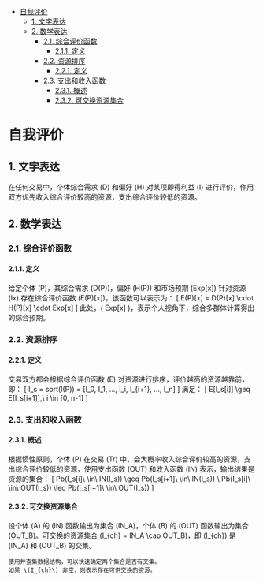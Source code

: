 
- [自我评价](#自我评价)
    - [1. 文字表达](#1-文字表达)
    - [2. 数学表达](#2-数学表达)
        - [2.1. 综合评价函数](#21-综合评价函数)
            - [2.1.1. 定义](#211-定义)
        - [2.2. 资源排序](#22-资源排序)
            - [2.2.1. 定义](#221-定义)
        - [2.3. 支出和收入函数](#23-支出和收入函数)
            - [2.3.1. 概述](#231-概述)
            - [2.3.2. 可交换资源集合](#232-可交换资源集合)


# 自我评价

## 1. 文字表达
在任何交易中，个体综合需求 \(D\) 和偏好 \(H\) 对某项即得利益 \(I\) 进行评价，作用双方优先收入综合评价较高的资源，支出综合评价较低的资源。

## 2. 数学表达

### 2.1. 综合评价函数

#### 2.1.1. 定义
给定个体 \(P\)，其综合需求 \(D(P)\)，偏好 \(H(P)\) 和市场预期 \(Exp[x]\) 针对资源 \(Ix\) 存在综合评价函数 \(E(P)[x]\)，该函数可以表示为：
\[ E(P)[x] = D(P)[x] \cdot H(P)[x] \cdot Exp[x] \]
此处，\( Exp[x] \)，表示个人视角下，综合多群体计算得出的综合预期。

### 2.2. 资源排序

#### 2.2.1. 定义
交易双方都会根据综合评价函数 \(E\) 对资源进行排序，评价越高的资源越靠前，即：
\[ I_s = sort(I(P)) = [I_0, I_1, ..., I_i, I_{i+1}, ..., I_n] \]
满足：
\[ E[I_s[i]] \geq E[I_s[i+1]],\ i \in [0, n-1] \]

### 2.3. 支出和收入函数

#### 2.3.1. 概述
根据惯性原则，个体 \(P\) 在交易 \(Tr\) 中，会大概率收入综合评价较高的资源，支出综合评价较低的资源，使用支出函数 \(OUT\) 和收入函数 \(IN\) 表示，输出结果是资源的集合：
\[ Pb(I_s[i]\ \in\ IN(I_s)) \geq Pb(I_s[i+1]\ \in\ IN(I_s)) \\
Pb(I_s[i]\ \in\ OUT(I_s)) \leq Pb(I_s[i+1]\ \in\ OUT(I_s)) \]

#### 2.3.2. 可交换资源集合
设个体 \(A\) 的 \(IN\) 函数输出为集合 \(IN_A\)，个体 \(B\) 的 \(OUT\) 函数输出为集合 \(OUT_B\)。可交换的资源集合 \(I_{ch} = IN_A \cap OUT_B\)，即 \(I_{ch}\) 是 \(IN_A\) 和 \(OUT_B\) 的交集。

```
使用并查集数据结构，可以快速确定两个集合是否有交集。
如果 \(I_{ch}\) 非空，则表示存在可供交换的资源。
```
